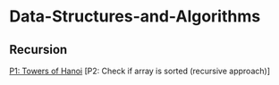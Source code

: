 # Data-Structures-and-Algorithms

## Recursion
[P1: Towers of Hanoi](Recursion/towersOfHanoi.java)
[P2: Check if array is sorted (recursive approach)]
